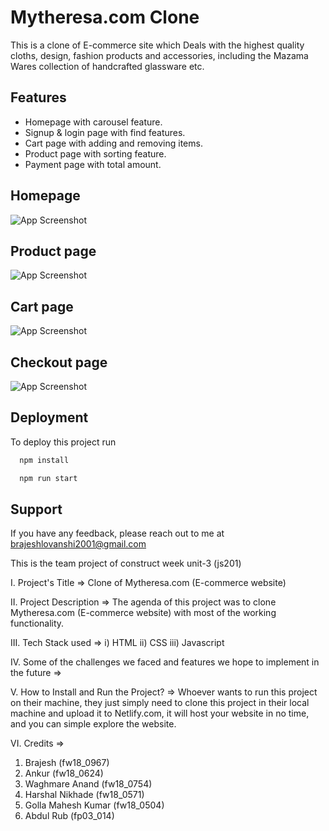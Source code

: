 
# Mytheresa.com Clone

This is a clone of E-commerce site which Deals with the highest quality cloths, design, fashion products and accessories,
including the Mazama Wares collection of handcrafted glassware etc.


## Features

- Homepage with carousel feature.
- Signup & login page with find features.
- Cart page with adding and removing items.
- Product page with sorting feature.
- Payment page with total amount.
## Homepage

![App Screenshot](https://i.postimg.cc/RhVQWt8q/tanner.png)

## Product page

![App Screenshot](https://i.postimg.cc/RSbcdWj1/Screenshot-327.png)

## Cart page

![App Screenshot](https://i.postimg.cc/nr4WYX76/Screenshot-328.png)

## Checkout page

![App Screenshot](https://i.postimg.cc/q7s5n8mG/Screenshot-329.png)

## Deployment

To deploy this project run

```bash
  npm install
```

```bash
  npm run start
```


## Support

If you have any feedback, please reach out to me at brajeshlovanshi2001@gmail.com







This is the team project of construct week unit-3 (js201)

I. Project's Title =>
Clone of Mytheresa.com (E-commerce website)


II. Project Description =>
 The agenda of this project was to clone Mytheresa.com (E-commerce website) with most of the working functionality.
 
III. Tech Stack used =>
i) HTML
ii) CSS
iii) Javascript 

IV. Some of the challenges we faced and features we hope to implement in the future =>







V.  How to Install and Run the Project? =>
Whoever wants to run this project on their machine, they just simply need to 
clone this project in their local machine and upload it to Netlify.com, it will 
host your website in no time, and you can simple explore the website. 


VI. Credits =>

1) Brajesh (fw18_0967)
2) Ankur (fw18_0624)
3) Waghmare Anand	(fw18_0754)
4) Harshal Nikhade (fw18_0571)
5) Golla Mahesh Kumar (fw18_0504)
6) Abdul Rub (fp03_014)
 
 
 
